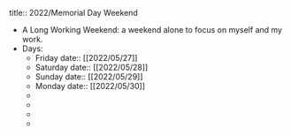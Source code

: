 title:: 2022/Memorial Day Weekend

- A Long Working Weekend: a weekend alone to focus on myself and my work.
- Days:
	- Friday 
	  date:: [[2022/05/27]]
	- Saturday
	  date:: [[2022/05/28]]
	- Sunday
	  date:: [[2022/05/29]]
	- Monday
	  date:: [[2022/05/30]]
	-
	-
	-
	-